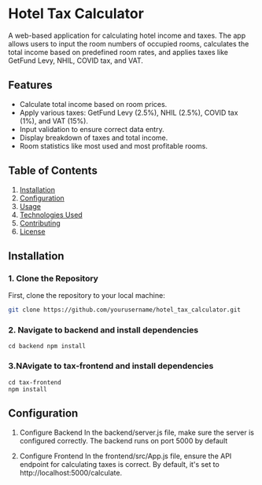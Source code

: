 # Hotel Tax Calculator

A web-based application for calculating hotel income and taxes. The app allows users to input the room numbers of occupied rooms, calculates the total income based on predefined room rates, and applies taxes like GetFund Levy, NHIL, COVID tax, and VAT.

## Features
- Calculate total income based on room prices.
- Apply various taxes: GetFund Levy (2.5%), NHIL (2.5%), COVID tax (1%), and VAT (15%).
- Input validation to ensure correct data entry.
- Display breakdown of taxes and total income.
- Room statistics like most used and most profitable rooms.

## Table of Contents
1. [Installation](#installation)
2. [Configuration](#configuration)
3. [Usage](#usage)
4. [Technologies Used](#technologies-used)
5. [Contributing](#contributing)
6. [License](#license)

## Installation

### 1. Clone the Repository
First, clone the repository to your local machine:
```bash
git clone https://github.com/yourusername/hotel_tax_calculator.git
```

### 2. Navigate to backend and install dependencies
``cd backend
npm install
``
### 3.NAvigate to tax-frontend and install dependencies
```
cd tax-frontend
npm install
```

## Configuration 
1. Configure Backend
In the backend/server.js file, make sure the server is configured correctly. The backend runs on port 5000 by default

2. Configure Frontend
In the frontend/src/App.js file, ensure the API endpoint for calculating taxes is correct. By default, it's set to http://localhost:5000/calculate.

